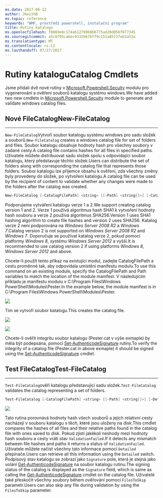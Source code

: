 ```yaml
---
ms.date: 2017-06-12
author: JKeithB
ms.topic: reference
keywords: "WMF, prostředí powershell, instalační program"
title: Rutiny katalogu
ms.openlocfilehash: f0869e8c174ab127996866775ad20d056f877345
ms.sourcegitcommit: a5c0795ca6ec9332967bff9c151a8572feb1a53a
ms.translationtype: MT
ms.contentlocale: cs-CZ
ms.lasthandoff: 07/27/2017
---
```

# <a name="catalog-cmdlets"></a><span data-ttu-id="3062a-103">Rutiny katalogu</span><span class="sxs-lookup"><span data-stu-id="3062a-103">Catalog Cmdlets</span></span>  

<span data-ttu-id="3062a-104">Jsme přidali dvě nové rutiny v [Microsoft.Powershell.Secuity](https://technet.microsoft.com/en-us/library/hh847877.aspx) modulu pro vygenerování a ověření souborů katalogu systému windows.</span><span class="sxs-lookup"><span data-stu-id="3062a-104">We have added two new cmdlets in [Microsoft.Powershell.Secuity](https://technet.microsoft.com/en-us/library/hh847877.aspx) module to generate and validate windows catalog files.</span></span>  

## <a name="new-filecatalog"></a><span data-ttu-id="3062a-105">Nové FileCatalog</span><span class="sxs-lookup"><span data-stu-id="3062a-105">New-FileCatalog</span></span> 
--------------------------------

<span data-ttu-id="3062a-106">`New-FileCatalog`Vytvoří soubor katalogu systému windows pro sadu složek a souborů.</span><span class="sxs-lookup"><span data-stu-id="3062a-106">`New-FileCatalog` creates a windows catalog file for set of folders and files.</span></span> <span data-ttu-id="3062a-107">Soubor katalogu obsahuje hodnoty hash pro všechny soubory v zadané cesty.</span><span class="sxs-lookup"><span data-stu-id="3062a-107">A catalog file contains hashes for all files in specified paths.</span></span> <span data-ttu-id="3062a-108">Uživatele můžete distribuovat sadu složek spolu s odpovídající soubor katalogu, který představuje těchto složek.</span><span class="sxs-lookup"><span data-stu-id="3062a-108">Users can distribute the set of folders along with corresponding the catalog file that represents those folders.</span></span> <span data-ttu-id="3062a-109">Soubor katalogu lze příjemce obsahu k ověření, zda všechny změny byly provedeny do složek, po vytvoření katalogu.</span><span class="sxs-lookup"><span data-stu-id="3062a-109">A catalog file can be used by the recipient of content to validate whether any changes were made to the folders after the catalog was created.</span></span>    

```powershell
New-FileCatalog [-CatalogFilePath] <string> [[-Path] <string[]>] [-CatalogVersion <int>] [-WhatIf] [-Confirm] [<CommonParameters>]
```
<span data-ttu-id="3062a-110">Podporujeme vytváření katalogu verze 1 a 2.</span><span class="sxs-lookup"><span data-stu-id="3062a-110">We support creating catalog version 1 and 2.</span></span> <span data-ttu-id="3062a-111">Verze 1 používá algoritmus hash SHA1 k vytvoření hodnoty hash souboru a verze 2 používá algoritmus SHA256.</span><span class="sxs-lookup"><span data-stu-id="3062a-111">Version 1 uses SHA1 hashing algorithm to create file hashes and version 2 uses SHA256.</span></span> <span data-ttu-id="3062a-112">Katalog verze 2 není podporována na *Windows Server 2008 R2* a *Windows 7*.</span><span class="sxs-lookup"><span data-stu-id="3062a-112">Catalog version 2 is not supported on *Windows Server 2008 R2* and *Windows 7*.</span></span> <span data-ttu-id="3062a-113">Doporučuje se používat katalog verze 2, pokud pomocí platformy *Windows 8*, *systému Windows Server 2012* a vyšší.</span><span class="sxs-lookup"><span data-stu-id="3062a-113">It is recommended to use catalog version 2 if using platforms *Windows 8*, *Windows Server 2012* and above.</span></span>  

<span data-ttu-id="3062a-114">Chcete-li použít tento příkaz na existující modul, zadejte CatalogFilePath a cestu proměnné tak, aby odpovídala umístění manifestu modulu.</span><span class="sxs-lookup"><span data-stu-id="3062a-114">To use this command on an existing module, specify the CatalogFilePath and Path variables to match the location of the module manifest.</span></span> <span data-ttu-id="3062a-115">V následujícím příkladu je manifestu modulu v C:\Program Files\Windows PowerShell\Modules\Pester.</span><span class="sxs-lookup"><span data-stu-id="3062a-115">In the example below, the module manifest is in C:\Program Files\Windows PowerShell\Modules\Pester.</span></span> 

![](../images/NewFileCatalog.jpg)

<span data-ttu-id="3062a-116">Tím se vytvoří soubor katalogu.</span><span class="sxs-lookup"><span data-stu-id="3062a-116">This creates the catalog file.</span></span> 

![](../images/CatalogFile1.jpg)  

![](../images/CatalogFile2.jpg) 

<span data-ttu-id="3062a-117">Chcete-li ověřit integritu soubor katalogu (Pester.cat v výše exmaple) by měla být podepsána, pomocí [Set-AuthenticodeSignature](https://technet.microsoft.com/library/hh849819.aspx) rutiny.</span><span class="sxs-lookup"><span data-stu-id="3062a-117">To verify the integrity of a catalog file (Pester.cat in above exmaple) it should be signed using the [Set-AuthenticodeSignature](https://technet.microsoft.com/library/hh849819.aspx) cmdlet.</span></span>   


## <a name="test-filecatalog"></a><span data-ttu-id="3062a-118">Test FileCatalog</span><span class="sxs-lookup"><span data-stu-id="3062a-118">Test-FileCatalog</span></span> 
--------------------------------

<span data-ttu-id="3062a-119">`Test-FileCatalog`ověří katalogu představující sadu složek.</span><span class="sxs-lookup"><span data-stu-id="3062a-119">`Test-FileCatalog` validates the catalog representing a set of folders.</span></span> 

```powershell
Test-FileCatalog [-CatalogFilePath] <string> [[-Path] <string[]>] [-Detailed] [-FilesToSkip <string[]>] [-WhatIf] [-Confirm] [<CommonParameters>]
```

![](../images/TestFileCatalog.jpg)

<span data-ttu-id="3062a-120">Tato rutina porovnává hodnoty hash všech souborů a jejich relativní cesty nacházejí v souboru katalogu s těch, které jsou uloženy na disk.</span><span class="sxs-lookup"><span data-stu-id="3062a-120">This cmdlet compares the hashes of all files and their relative paths found in the catalog file with ones saved to disk.</span></span> <span data-ttu-id="3062a-121">Pokud zjistí jakékoli neshody mezi hodnoty hash souboru a cesty vrátí stav `ValidationFailed`.</span><span class="sxs-lookup"><span data-stu-id="3062a-121">If it detects any mismatch between file hashes and paths it returns a status of `ValidationFailed`.</span></span> <span data-ttu-id="3062a-122">Uživatele můžete načíst všechny tato informace pomocí `Detailed` přepínače.</span><span class="sxs-lookup"><span data-stu-id="3062a-122">Users can retrieve all this information using the `Detailed` switch.</span></span> <span data-ttu-id="3062a-123">Podpisový stav katalogu se zobrazí jako `Signature` pole, která je stejná jako volání [Get-AuthenticodeSignature](https://technet.microsoft.com/en-us/library/hh849805.aspx) na soubor katalogu rutinu.</span><span class="sxs-lookup"><span data-stu-id="3062a-123">The signing status of the catalog is displayed as the `Signature` field, which is same as calling the [Get-AuthenticodeSignature](https://technet.microsoft.com/en-us/library/hh849805.aspx) cmdlet on the catalog file.</span></span> <span data-ttu-id="3062a-124">Uživatelé také přeskočit všechny soubory během ověřování pomocí `FilesToSkip` parametr.</span><span class="sxs-lookup"><span data-stu-id="3062a-124">Users can also skip any file during validation by using the `FilesToSkip` parameter.</span></span> 

